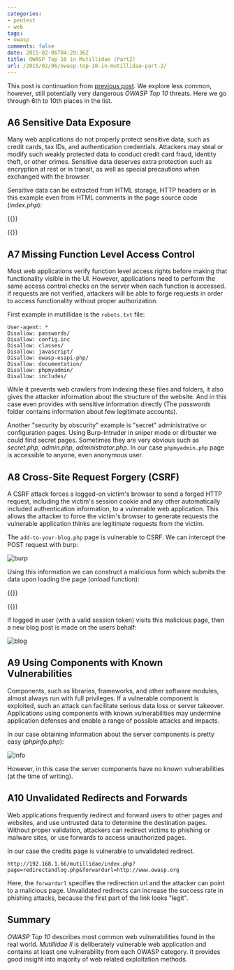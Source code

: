 ```yaml
---
categories:
- pentest
- web
tags:
- owasp
comments: false
date: 2015-02-06T04:29:36Z
title: OWASP Top 10 in Mutillidae (Part2)
url: /2015/02/06/owasp-top-10-in-mutillidae-part-2/
---
```


This post is continuation from [previous post][prev]. We explore less common, however, still potentially very dangerous *OWASP Top 10* threats. 
Here we go through 6th to 10th places in the list.

[prev]: /2015/02/03/owasp-top-10-in-mutillidae/ "Part 1"

<!--more-->

## A6 Sensitive Data Exposure

Many web applications do not properly protect sensitive data, such as credit cards, tax IDs, and authentication credentials. Attackers may steal or modify such weakly protected data to conduct credit card fraud, identity theft, or other crimes. Sensitive data deserves extra protection such as encryption at rest or in transit, as well as special precautions when exchanged with the browser.

Sensitive data can be extracted from HTML storage, HTTP headers or in this example even from HTML comments in the page source code (*index.php*):

{{<highlight html>}}
<!-- I think the database password is set to blank or perhaps samurai.
It depends on whether you installed this web app from irongeeks site or
are using it inside Kevin Johnsons Samurai web testing framework.
It is ok to put the password in HTML comments because no user will ever see
this comment. I remember that security instructor saying we should use the
framework comment symbols (ASP.NET, JAVA, PHP, Etc.)
rather than HTML comments, but we all know those
security instructors are just making all this up. -->			<!-- End Content -->
{{</highlight>}}

## A7 Missing Function Level Access Control

Most web applications verify function level access rights before making that functionality visible in the UI. However, applications need to perform the same access control checks on the server when each function is accessed. If requests are not verified, attackers will be able to forge requests in order to access functionality without proper authorization.

First example in mutillidae is the `robots.txt` file:

```
User-agent: *
Disallow: passwords/
Disallow: config.inc
Disallow: classes/
Disallow: javascript/
Disallow: owasp-esapi-php/
Disallow: documentation/
Disallow: phpmyadmin/
Disallow: includes/
```

While it prevents web crawlers from indexing these files and folders, it also gives the attacker information about the structure of the website. And in this case even provides with sensitive information directly (The *passwords* folder
contains information about few legitimate accounts). 

Another "security by obscurity" example is "secret" administrative or configuration pages. Using Burp-Intruder in sniper mode or dirbuster we could find secret pages. Sometimes they are very obvious such as 
*secret.php, admin.php, administrator.php*. In our case `phpmyadmin.php` page is accessible to anyone, even anonymous user.

## A8 Cross-Site Request Forgery (CSRF)

A CSRF attack forces a logged-on victim's browser to send a forged HTTP request, including the victim's session cookie and any other automatically included authentication information, to a vulnerable web application. This allows the attacker to force the victim's browser to generate requests the vulnerable application thinks are legitimate requests from the victim.

The `add-to-your-blog.php` page is vulnerable to CSRF. We can intercept the POST request with burp: 

![burp](/images/2015/02/06/burp.png)

Using this information we can construct a malicious form which submits the data upon loading the page (onload function):

{{<codecaption lang="html" title="HTML Injection">}}
<html>
    <body onload="document.createElement('form').submit.call(document.getElementById('evil'))">
        <form id="evil" action="http://192.168.1.66/mutillidae/index.php?page=add-to-your-blog.php" method="post" enctype="application/x-www-form-urlencoded"> 
            <input type="hidden" name="csrf-token" value=""/> 
            <input type="hidden" name="blog_entry" value="I made you post this!"/> 
            <input type="hidden" name="add-to-your-blog-php-submit-button" value="Save+Blog+Entry"/> 
        </form>
    </body>
</html>
{{</codecaption>}}

If logged in user (with a valid session token) visits this malicious page, then a new blog post is made on the users behalf:

![blog](/images/2015/02/06/blog.png)

## A9 Using Components with Known Vulnerabilities

Components, such as libraries, frameworks, and other software modules, almost always run with full privileges. If a vulnerable component is exploited, such an attack can facilitate serious data loss or server takeover. Applications using components with known vulnerabilities may undermine application defenses and enable a range of possible attacks and impacts.

In our case obtaining information about the server components is pretty easy (*phpinfo.php*):

![info](/images/2015/02/06/info.png)

However, in this case the server components have no known vulnerabilities (at the time of writing).

## A10 Unvalidated Redirects and Forwards

Web applications frequently redirect and forward users to other pages and websites, and use untrusted data to determine the destination pages. Without proper validation, attackers can redirect victims to phishing or malware sites, or use forwards to access unauthorized pages.

In our case the credits page is vulnerable to unvalidated redirect. 

`http://192.168.1.66/mutillidae/index.php?page=redirectandlog.php&forwardurl=http://www.owasp.org`

Here, the `forwardurl` specifies the redirection url and the attacker can point to a malicious page. Unvalidated redirects can increase the success rate in phishing attacks, because the first part of the link looks "legit".

## Summary

*OWASP Top 10* describes most common web vulnerabilities found in the real world. *Mutillidae II* is deliberately vulnerable web application and contains at least one vulnerability from each OWASP category. It provides good
insight into majority of web related exploitation methods.

